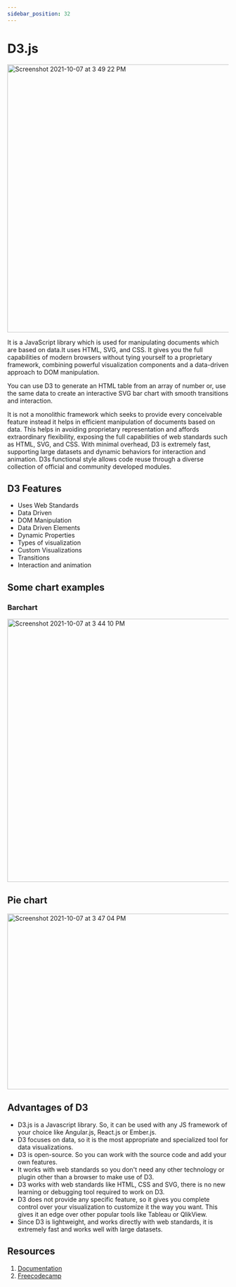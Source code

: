 ```yaml
---
sidebar_position: 32
---
```



#  D3.js
 


<img width="610" alt="Screenshot 2021-10-07 at 3 49 22 PM" src="https://user-images.githubusercontent.com/84470487/136366172-94ccd4a4-a3d0-430a-846e-e3b59808bfc3.png"/>



It is a JavaScript library which is used for manipulating documents  which are based on data.It uses HTML, SVG, and CSS. It gives you the full capabilities of modern browsers without tying yourself to a proprietary framework, combining powerful visualization components and a data-driven approach to DOM manipulation.

You can use D3 to generate an HTML table from an array of number or, use the same data to create an interactive SVG bar chart with smooth transitions and interaction.

It is not a monolithic framework which seeks to provide every conceivable feature instead it helps in efficient manipulation of documents based on data. This helps in avoiding proprietary representation and affords extraordinary flexibility, exposing the full capabilities of web standards such as HTML, SVG, and CSS. With minimal overhead, D3 is extremely fast, supporting large datasets and dynamic behaviors for interaction and animation. D3s functional style allows code reuse through a diverse collection of official and community developed modules.




## D3 Features
- Uses Web Standards
- Data Driven
- DOM Manipulation
- Data Driven Elements
- Dynamic Properties
- Types of visualization
- Custom Visualizations
- Transitions
- Interaction and animation

## Some chart examples

### Barchart

<img width="599" alt="Screenshot 2021-10-07 at 3 44 10 PM" src="https://user-images.githubusercontent.com/84470487/136365339-3dad7ee1-dbd3-4975-964e-af1e64a6c768.png"/>


## Pie chart
<img width="599"  height ="400" alt="Screenshot 2021-10-07 at 3 47 04 PM" src="https://user-images.githubusercontent.com/84470487/136365826-ce36a2c0-af7f-42d0-8bc1-1db87a105b0b.png"/>


## Advantages of D3
- D3.js is a Javascript library. So, it can be used with any JS framework of your choice like Angular.js, React.js or Ember.js.
- D3 focuses on data, so it is the most appropriate and specialized tool for data visualizations.
- D3 is open-source. So you can work with the source code and add your own features.
- It works with web standards so you don't need any other technology or plugin other than a browser to make use of D3.
- D3 works with web standards like HTML, CSS and SVG, there is no new learning or debugging tool required to work on D3.
- D3 does not provide any specific feature, so it gives you complete control over your visualization to customize it the way you want. This gives it an edge over other popular tools like Tableau or QlikView.
- Since D3 is lightweight, and works directly with web standards, it is extremely fast and works well with large datasets.



## Resources
1. [Documentation](https://github.com/d3/d3/wiki)
2. [Freecodecamp](https://www.youtube.com/watch?v=_8V5o2UHG0E&t=29s)
